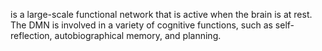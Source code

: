 is a large-scale functional network that is active when the brain is at rest. The DMN is involved in a variety of cognitive functions, such as self-reflection, autobiographical memory, and planning.

